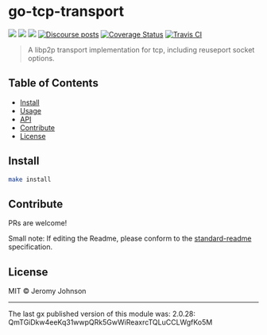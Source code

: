 go-tcp-transport
==================

[![](https://img.shields.io/badge/made%20by-Protocol%20Labs-blue.svg?style=flat-square)](https://protocol.ai)
[![](https://img.shields.io/badge/project-libp2p-yellow.svg?style=flat-square)](https://libp2p.io/)
[![](https://img.shields.io/badge/freenode-%23libp2p-yellow.svg?style=flat-square)](http://webchat.freenode.net/?channels=%23libp2p)
[![Discourse posts](https://img.shields.io/discourse/https/discuss.libp2p.io/posts.svg)](https://discuss.libp2p.io)
[![Coverage Status](https://coveralls.io/repos/github/libp2p/go-tcp-transport/badge.svg?branch=master)](https://coveralls.io/github/libp2p/go-tcp-transport?branch=master)
[![Travis CI](https://travis-ci.org/libp2p/go-tcp-transport.svg?branch=master)](https://travis-ci.org/libp2p/go-tcp-transport)

> A libp2p transport implementation for tcp, including reuseport socket options.


## Table of Contents

- [Install](#install)
- [Usage](#usage)
- [API](#api)
- [Contribute](#contribute)
- [License](#license)

## Install

```sh
make install
```

## Contribute

PRs are welcome!

Small note: If editing the Readme, please conform to the [standard-readme](https://github.com/RichardLitt/standard-readme) specification.

## License

MIT © Jeromy Johnson

---

The last gx published version of this module was: 2.0.28: QmTGiDkw4eeKq31wwpQRk5GwWiReaxrcTQLuCCLWgfKo5M
